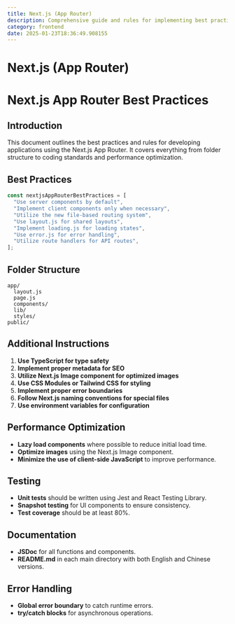```yaml
---
title: Next.js (App Router)
description: Comprehensive guide and rules for implementing best practices in Next.js App Router projects, including folder structure, coding standards, and performance optimization.
category: frontend
date: 2025-01-23T18:36:49.908155
---
```


# Next.js (App Router)

# Next.js App Router Best Practices

## Introduction
This document outlines the best practices and rules for developing applications using the Next.js App Router. It covers everything from folder structure to coding standards and performance optimization.

## Best Practices
```javascript
const nextjsAppRouterBestPractices = [
  "Use server components by default",
  "Implement client components only when necessary",
  "Utilize the new file-based routing system",
  "Use layout.js for shared layouts",
  "Implement loading.js for loading states",
  "Use error.js for error handling",
  "Utilize route handlers for API routes",
];
```

## Folder Structure
```
app/
  layout.js
  page.js
  components/
  lib/
  styles/
public/
```

## Additional Instructions
1. **Use TypeScript for type safety**
2. **Implement proper metadata for SEO**
3. **Utilize Next.js Image component for optimized images**
4. **Use CSS Modules or Tailwind CSS for styling**
5. **Implement proper error boundaries**
6. **Follow Next.js naming conventions for special files**
7. **Use environment variables for configuration**

## Performance Optimization
- **Lazy load components** where possible to reduce initial load time.
- **Optimize images** using the Next.js Image component.
- **Minimize the use of client-side JavaScript** to improve performance.

## Testing
- **Unit tests** should be written using Jest and React Testing Library.
- **Snapshot testing** for UI components to ensure consistency.
- **Test coverage** should be at least 80%.

## Documentation
- **JSDoc** for all functions and components.
- **README.md** in each main directory with both English and Chinese versions.

## Error Handling
- **Global error boundary** to catch runtime errors.
- **try/catch blocks** for asynchronous operations.

